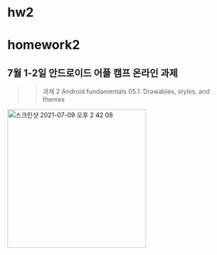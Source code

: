 # hw2

# homework2
## 7월 1-2일 안드로이드 어플 캠프 온라인 과제 

>>과제 2 Android fundamentals 05.1: Drawables, styles, and themes
<img width="311" alt="스크린샷 2021-07-09 오후 2 42 08" src="https://user-images.githubusercontent.com/74174059/125028959-d7480d00-e0c3-11eb-8291-c32c2fe98580.png">



